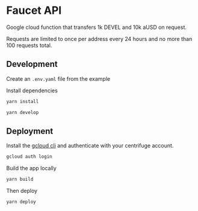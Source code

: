 # Faucet API

Google cloud function that transfers 1k DEVEL and 10k aUSD on request.

Requests are limited to once per address every 24 hours and no more than 100 requests total.

## Development

Create an `.env.yaml` file from the example

Install dependencies

```bash
yarn install
```

```bash
yarn develop
```

## Deployment

Install the [gcloud cli](https://cloud.google.com/sdk/docs/install) and authenticate with your centrifuge account.

```bash
gcloud auth login
```

Build the app locally

```bash
yarn build
```

Then deploy

```bash
yarn deploy
```
